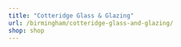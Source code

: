 ```yaml
---
title: "Cotteridge Glass & Glazing"
url: /birmingham/cotteridge-glass-and-glazing/
shop: shop
---
```

